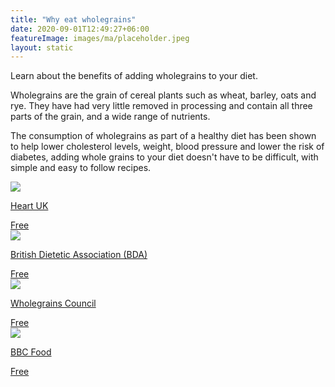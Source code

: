 ```yaml
---
title: "Why eat wholegrains"
date: 2020-09-01T12:49:27+06:00
featureImage: images/ma/placeholder.jpeg
layout: static
---
```


Learn about the benefits of adding wholegrains to your diet.

Wholegrains are the grain of cereal plants such as wheat, barley, oats and rye. They have had very little removed in processing and contain all three parts of the grain, and a wide range of nutrients.

The consumption of wholegrains as part of a healthy diet has been shown to help lower cholesterol levels, weight, blood pressure and lower the risk of diabetes, adding whole grains to your diet doesn't have to be difficult, with simple and easy to follow recipes.

<a class="ma-link" href="https://www.heartuk.org.uk/low-cholesterol-foods/wholegrains-"><div class="ma-card ma-card-Health"><div class="ma-icon"><img src ="/images/icon-check.png"/></div><div class="ma-name"><p>Heart UK</p></div><div class="ma-paid-text"><span>Free</span></div></div></a><a class="ma-link" href="https://www.bda.uk.com/resource/wholegrains.html"><div class="ma-card ma-card-Health"><div class="ma-icon"><img src ="/images/icon-check.png"/></div><div class="ma-name"><p>British Dietetic Association (BDA)</p></div><div class="ma-paid-text"><span>Free</span></div></div></a><a class="ma-link" href="https://wholegrainscouncil.org/whole-grains-101/easy-ways-enjoy-whole-grains"><div class="ma-card ma-card-Health"><div class="ma-icon"><img src ="/images/icon-check.png"/></div><div class="ma-name"><p>Wholegrains Council</p></div><div class="ma-paid-text"><span>Free</span></div></div></a><a class="ma-link" href="https://www.bbc.co.uk/food/grain"><div class="ma-card ma-card-Health"><div class="ma-icon"><img src ="/images/icon-check.png"/></div><div class="ma-name"><p>BBC Food</p></div><div class="ma-paid-text"><span>Free</span></div></div></a>  

<br/><br/>






